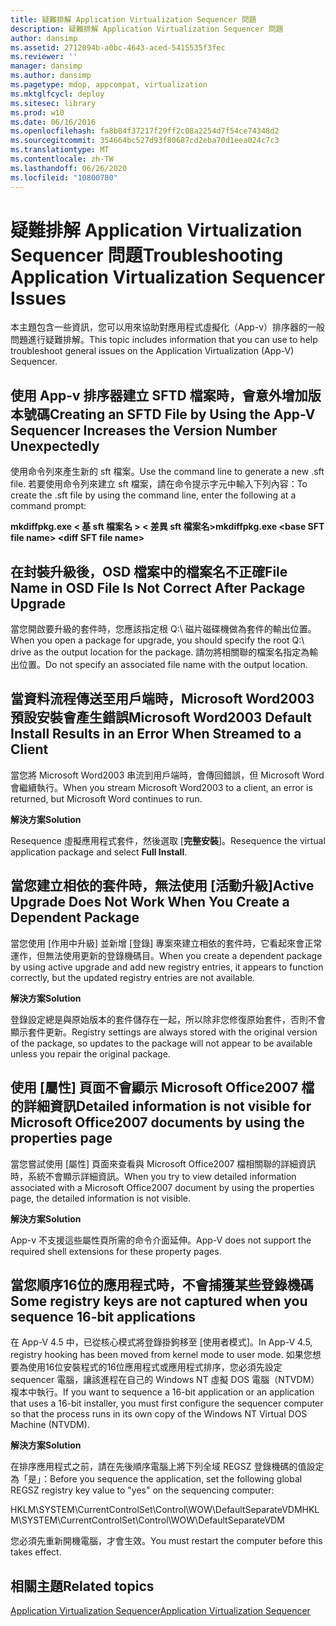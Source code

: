 ```yaml
---
title: 疑難排解 Application Virtualization Sequencer 問題
description: 疑難排解 Application Virtualization Sequencer 問題
author: dansimp
ms.assetid: 2712094b-a0bc-4643-aced-5415535f3fec
ms.reviewer: ''
manager: dansimp
ms.author: dansimp
ms.pagetype: mdop, appcompat, virtualization
ms.mktglfcycl: deploy
ms.sitesec: library
ms.prod: w10
ms.date: 06/16/2016
ms.openlocfilehash: fa8b84f37217f29ff2c08a2254d7f54ce74348d2
ms.sourcegitcommit: 354664bc527d93f80687cd2eba70d1eea024c7c3
ms.translationtype: MT
ms.contentlocale: zh-TW
ms.lasthandoff: 06/26/2020
ms.locfileid: "10800780"
---
```

# <span data-ttu-id="33673-103">疑難排解 Application Virtualization Sequencer 問題</span><span class="sxs-lookup"><span data-stu-id="33673-103">Troubleshooting Application Virtualization Sequencer Issues</span></span>


<span data-ttu-id="33673-104">本主題包含一些資訊，您可以用來協助對應用程式虛擬化（App-v）排序器的一般問題進行疑難排解。</span><span class="sxs-lookup"><span data-stu-id="33673-104">This topic includes information that you can use to help troubleshoot general issues on the Application Virtualization (App-V) Sequencer.</span></span>

## <span data-ttu-id="33673-105">使用 App-v 排序器建立 SFTD 檔案時，會意外增加版本號碼</span><span class="sxs-lookup"><span data-stu-id="33673-105">Creating an SFTD File by Using the App-V Sequencer Increases the Version Number Unexpectedly</span></span>


<span data-ttu-id="33673-106">使用命令列來產生新的 sft 檔案。</span><span class="sxs-lookup"><span data-stu-id="33673-106">Use the command line to generate a new .sft file.</span></span> <span data-ttu-id="33673-107">若要使用命令列來建立 sft 檔案，請在命令提示字元中輸入下列內容：</span><span class="sxs-lookup"><span data-stu-id="33673-107">To create the .sft file by using the command line, enter the following at a command prompt:</span></span>

**<span data-ttu-id="33673-108">mkdiffpkg.exe &lt; 基 sft 檔案名 &gt; &lt; 差異 sft 檔案名&gt;</span><span class="sxs-lookup"><span data-stu-id="33673-108">mkdiffpkg.exe &lt;base SFT file name&gt; &lt;diff SFT file name&gt;</span></span>**

## <a href="" id="file-name-in-osd-file-is-not-correct-after-package-upgrade-"></a><span data-ttu-id="33673-109">在封裝升級後，OSD 檔案中的檔案名不正確</span><span class="sxs-lookup"><span data-stu-id="33673-109">File Name in OSD File Is Not Correct After Package Upgrade</span></span>


<span data-ttu-id="33673-110">當您開啟要升級的套件時，您應該指定根 Q:\\ 磁片磁碟機做為套件的輸出位置。</span><span class="sxs-lookup"><span data-stu-id="33673-110">When you open a package for upgrade, you should specify the root Q:\\ drive as the output location for the package.</span></span> <span data-ttu-id="33673-111">請勿將相關聯的檔案名指定為輸出位置。</span><span class="sxs-lookup"><span data-stu-id="33673-111">Do not specify an associated file name with the output location.</span></span>

## <span data-ttu-id="33673-112">當資料流程傳送至用戶端時，Microsoft Word2003 預設安裝會產生錯誤</span><span class="sxs-lookup"><span data-stu-id="33673-112">Microsoft Word2003 Default Install Results in an Error When Streamed to a Client</span></span>


<span data-ttu-id="33673-113">當您將 Microsoft Word2003 串流到用戶端時，會傳回錯誤，但 Microsoft Word 會繼續執行。</span><span class="sxs-lookup"><span data-stu-id="33673-113">When you stream Microsoft Word2003 to a client, an error is returned, but Microsoft Word continues to run.</span></span>

**<span data-ttu-id="33673-114">解決方案</span><span class="sxs-lookup"><span data-stu-id="33673-114">Solution</span></span>**

<span data-ttu-id="33673-115">Resequence 虛擬應用程式套件，然後選取 [**完整安裝**]。</span><span class="sxs-lookup"><span data-stu-id="33673-115">Resequence the virtual application package and select **Full Install**.</span></span>

## <span data-ttu-id="33673-116">當您建立相依的套件時，無法使用 [活動升級]</span><span class="sxs-lookup"><span data-stu-id="33673-116">Active Upgrade Does Not Work When You Create a Dependent Package</span></span>


<span data-ttu-id="33673-117">當您使用 [作用中升級] 並新增 [登錄] 專案來建立相依的套件時，它看起來會正常運作，但無法使用更新的登錄機碼目。</span><span class="sxs-lookup"><span data-stu-id="33673-117">When you create a dependent package by using active upgrade and add new registry entries, it appears to function correctly, but the updated registry entries are not available.</span></span>

**<span data-ttu-id="33673-118">解決方案</span><span class="sxs-lookup"><span data-stu-id="33673-118">Solution</span></span>**

<span data-ttu-id="33673-119">登錄設定總是與原始版本的套件儲存在一起，所以除非您修復原始套件，否則不會顯示套件更新。</span><span class="sxs-lookup"><span data-stu-id="33673-119">Registry settings are always stored with the original version of the package, so updates to the package will not appear to be available unless you repair the original package.</span></span>

## <span data-ttu-id="33673-120">使用 [屬性] 頁面不會顯示 Microsoft Office2007 檔的詳細資訊</span><span class="sxs-lookup"><span data-stu-id="33673-120">Detailed information is not visible for Microsoft Office2007 documents by using the properties page</span></span>


<span data-ttu-id="33673-121">當您嘗試使用 [屬性] 頁面來查看與 Microsoft Office2007 檔相關聯的詳細資訊時，系統不會顯示詳細資訊。</span><span class="sxs-lookup"><span data-stu-id="33673-121">When you try to view detailed information associated with a Microsoft Office2007 document by using the properties page, the detailed information is not visible.</span></span>

**<span data-ttu-id="33673-122">解決方案</span><span class="sxs-lookup"><span data-stu-id="33673-122">Solution</span></span>**

<span data-ttu-id="33673-123">App-v 不支援這些屬性頁所需的命令介面延伸。</span><span class="sxs-lookup"><span data-stu-id="33673-123">App-V does not support the required shell extensions for these property pages.</span></span>

## <span data-ttu-id="33673-124">當您順序16位的應用程式時，不會捕獲某些登錄機碼</span><span class="sxs-lookup"><span data-stu-id="33673-124">Some registry keys are not captured when you sequence 16-bit applications</span></span>


<span data-ttu-id="33673-125">在 App-V 4.5 中，已從核心模式將登錄掛鉤移至 [使用者模式]。</span><span class="sxs-lookup"><span data-stu-id="33673-125">In App-V 4.5, registry hooking has been moved from kernel mode to user mode.</span></span> <span data-ttu-id="33673-126">如果您想要為使用16位安裝程式的16位應用程式或應用程式排序，您必須先設定 sequencer 電腦，讓該進程在自己的 Windows NT 虛擬 DOS 電腦（NTVDM）複本中執行。</span><span class="sxs-lookup"><span data-stu-id="33673-126">If you want to sequence a 16-bit application or an application that uses a 16-bit installer, you must first configure the sequencer computer so that the process runs in its own copy of the Windows NT Virtual DOS Machine (NTVDM).</span></span>

**<span data-ttu-id="33673-127">解決方案</span><span class="sxs-lookup"><span data-stu-id="33673-127">Solution</span></span>**

<span data-ttu-id="33673-128">在排序應用程式之前，請在先後順序電腦上將下列全域 REGSZ 登錄機碼的值設定為「是」：</span><span class="sxs-lookup"><span data-stu-id="33673-128">Before you sequence the application, set the following global REGSZ registry key value to "yes" on the sequencing computer:</span></span>

<span data-ttu-id="33673-129">HKLM\\SYSTEM\\CurrentControlSet\\Control\\WOW\\DefaultSeparateVDM</span><span class="sxs-lookup"><span data-stu-id="33673-129">HKLM\\SYSTEM\\CurrentControlSet\\Control\\WOW\\DefaultSeparateVDM</span></span>

<span data-ttu-id="33673-130">您必須先重新開機電腦，才會生效。</span><span class="sxs-lookup"><span data-stu-id="33673-130">You must restart the computer before this takes effect.</span></span>

## <span data-ttu-id="33673-131">相關主題</span><span class="sxs-lookup"><span data-stu-id="33673-131">Related topics</span></span>


[<span data-ttu-id="33673-132">Application Virtualization Sequencer</span><span class="sxs-lookup"><span data-stu-id="33673-132">Application Virtualization Sequencer</span></span>](application-virtualization-sequencer.md)

 

 





